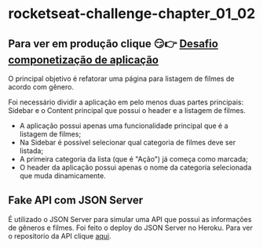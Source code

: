 # rocketseat-challenge-chapter_01_02
## Para ver em produção clique 😏👉 <a href="https://github.com/romualdo-ah/rocketseat-chapter_01_02_api">Desafio componetização de aplicação</a>

O principal objetivo é refatorar uma página para listagem de filmes de acordo com gênero.

Foi necessário dividir a aplicação em pelo menos duas partes principais: Sidebar e o Content principal que possui o header e a listagem de filmes.

- A aplicação possui apenas uma funcionalidade principal que é a listagem de filmes;
- Na Sidebar é possível selecionar qual categoria de filmes deve ser listada;
- A primeira categoria da lista (que é "Ação") já começa como marcada;
- O header da aplicação possui apenas o nome da categoria selecionada que muda dinamicamente.

## Fake API com JSON Server

É utilizado o JSON Server para simular uma API que possui as informações de gêneros e filmes.
Foi feito o deploy do JSON Server no Heroku. 
Para ver o repositorio da API clique <a href="https://github.com/romualdo-ah/rocketseat-chapter_01_02_api">aqui</a>.
